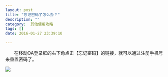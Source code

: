 ```yaml
---
layout: post
title: "忘记密码了怎么办？"
description: ""
category:  其他使用攻略
tags: []
date: 2016-01-27 23:39:10

---
```

&#160; &#160; &#160; &#160;在移动OA登录框的右下角点击【忘记密码】的链接，就可以通过注册手机号来重置密码了。

![](../../../oahelps_img/mima.png)